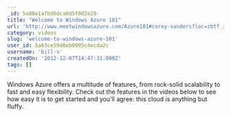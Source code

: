 ```yaml
---
_id: 5a88e1afbd6dca0d5f0d2e28
title: "Welcome to Windows Azure 101"
url: 'http://www.meetwindowsazure.com/Azure101#corey-sanders?loc=zbtf_zYFC&prod=zWA&tech=zCL&prog=zOTprog&type=zOTtype&media=zVid'
category: videos
slug: 'welcome-to-windows-azure-101'
user_id: 5a83ce59d6eb0005c4ecda2c
username: 'bill-s'
createdOn: '2012-12-07T14:47:31.000Z'
tags: []
---
```


Windows Azure offers a multitude of features, from rock-solid scalability to fast and easy flexibility. Check out the features in the videos below to see how easy it is to get started and you'll agree: this cloud is anything but fluffy.
